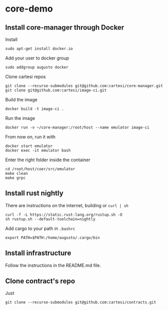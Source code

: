 # core-demo

## Install core-manager through Docker

Install

    sudo apt-get install docker.io

Add your user to docker group

    sudo addgroup augusto docker

Clone cartesi repos

    git clone --recurse-submodules git@github.com:cartesi/core-manager.git
    git clone git@github.com:cartesi/image-ci.git

Build the image

    docker build -t image-ci .

Run the image

    docker run -v ~/core-manager:/root/host --name emulator image-ci

From now on, run it with

    docker start emulator
    docker exec -it emulator bash

Enter the right folder inside the container

    cd /root/host/coer/src/emulator
    make clean
    make grpc

## Install rust nightly


There are instructions on the internet, building or `curl | sh`

    curl -f -L https://static.rust-lang.org/rustup.sh -O
    sh rustup.sh --default-toolchain=nightly

Add cargo to your path in `.bashrc`

    export PATH=$PATH:/home/augusto/.cargo/bin

## Install infrastructure

Follow the instructions in the README.md file.

## Clone contract's repo

Just

    git clone --recurse-submodules git@github.com:cartesi/contracts.git




